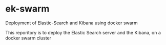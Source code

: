 # ek-swarm
Deployment of Elastic-Search and Kibana using docker swarm 

This reporitory is to deploy the Elastic Search server and the Kibana, on a docker swarm cluster
